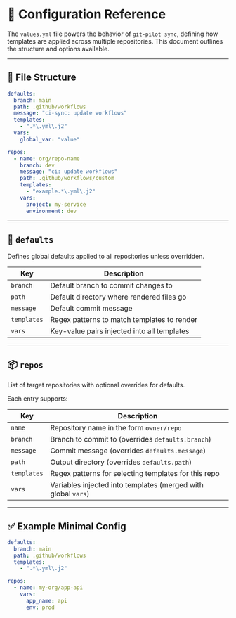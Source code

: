 # 📘 Configuration Reference

The `values.yml` file powers the behavior of `git-pilot sync`, defining how templates are applied across multiple repositories. This document outlines the structure and options available.

---

## 🧾 File Structure

```yaml
defaults:
  branch: main
  path: .github/workflows
  message: "ci-sync: update workflows"
  templates:
    - ".*\.yml\.j2"
  vars:
    global_var: "value"

repos:
  - name: org/repo-name
    branch: dev
    message: "ci: update workflows"
    path: .github/workflows/custom
    templates:
      - "example.*\.yml\.j2"
    vars:
      project: my-service
      environment: dev
```

---

## 🔧 `defaults`

Defines global defaults applied to all repositories unless overridden.

| Key         | Description                                 |
| ----------- | ------------------------------------------- |
| `branch`    | Default branch to commit changes to         |
| `path`      | Default directory where rendered files go   |
| `message`   | Default commit message                      |
| `templates` | Regex patterns to match templates to render |
| `vars`      | Key-value pairs injected into all templates |

---

## 📦 `repos`

List of target repositories with optional overrides for defaults.

Each entry supports:

| Key         | Description                                                   |
| ----------- | ------------------------------------------------------------- |
| `name`      | Repository name in the form `owner/repo`                      |
| `branch`    | Branch to commit to (overrides `defaults.branch`)             |
| `message`   | Commit message (overrides `defaults.message`)                 |
| `path`      | Output directory (overrides `defaults.path`)                  |
| `templates` | Regex patterns for selecting templates for this repo          |
| `vars`      | Variables injected into templates (merged with global `vars`) |

---

## ✅ Example Minimal Config

```yaml
defaults:
  branch: main
  path: .github/workflows
  templates:
    - ".*\.yml\.j2"

repos:
  - name: my-org/app-api
    vars:
      app_name: api
      env: prod
```
